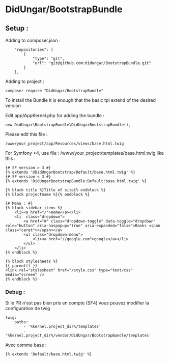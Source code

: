 # DidUngar/BootstrapBundle
## Setup :

Adding to composer.json :
```
    "repositories": [
        {
            "type": "git",
            "url": "git@github.com:didungar/BootstrapBundle.git"
        }
    ],
```

Adding to project :
```
composer require "DidUngar/BootstrapBundle"
```

To install the Bundle it is enough that the basic tpl extend of the desired version

Edit app/AppKernel.php for adding the bundle :
```
new DidUngar\BootstrapBundle\DidUngarBootstrapBundle(),
```

Please edit this file :
```
/www/your_project/app/Resources/views/base.html.twig
```
For Symfony >4, use file : /www/your_project/templates/base.html.twig
like this :
```
{# SF version > 3 #}
{% extends '@DidUngarBootstrap/Default/base.html.twig' %}
{# SF version < 3 #}
{% extends 'DidUngarBootstrapBundle:Default:base.html.twig' %}

{% block title %}Title of site{% endblock %}
{% block projectname %}{% endblock %}

{# Menu : #}
{% block sidebar_items %}
	<li><a href="/">Home</a></li>
	<li  class="dropdown">
		<a href="#" class="dropdown-toggle" data-toggle="dropdown" role="button" aria-haspopup="true" aria-expanded="false">Banks <span class="caret"></span></a>
		<ul class="dropdown-menu">
			<li><a href="//google.com">google</a></li>
		</ul>
	</li>
{% endblock %}

{% block stylesheets %}
{{ parent() }}
<link rel="stylesheet" href="/style.css" type="text/css" media="screen" />
{% endblock %}
```
### Debug :
Si le PR n'est pas bien pris en compte (SF4) vous pouvez modifier la configuration de twig
```
twig:
    paths:
        - '%kernel.project_dir%/templates'
        - '%kernel.project_dir%/vendor/DidUngar/BootstrapBundle/templates'
```
Avec comme base :
```
{% extends 'Default/base.html.twig' %}
```


